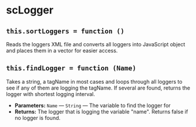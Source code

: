 scLogger
===

## `this.sortLoggers = function ()`

Reads the loggers XML file and converts all loggers into JavaScript object and places them in a vector for easier access.

## `this.findLogger = function (Name)`

Takes a string, a tagName in most cases and loops through all loggers to see if any of them are logging the tagName. If several are found, returns the logger with shortest logging interval.

 * **Parameters:** `Name` — `String` — The variable to find the logger for
 * **Returns:** The logger that is logging the variable "name". Returns false if no logger is found.